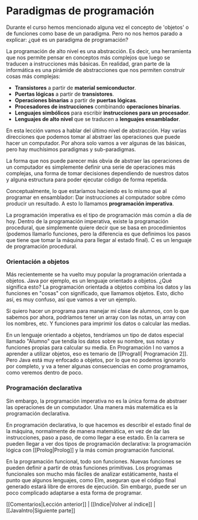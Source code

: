 # Paradigmas de programación 

Durante el curso hemos mencionado alguna vez el concepto de 'objetos' o de funciones como base de un paradigma. Pero no nos hemos parado a explicar: ¿qué es un paradigma de programación? 

La programación de alto nivel es una abstracción. Es decir, una herramienta que nos permite pensar en conceptos más complejos que luego se traducen a instrucciones más básicas. En realidad, gran parte de la informática es una pirámide de abstracciones que nos permiten construir cosas más complejas: 
- **Transistores** a partir de **material semiconductor**. 
- **Puertas lógicas** a partir de **transistores**. 
- **Operaciones binarias** a partir de **puertas lógicas**. 
- **Procesadores de instrucciones** combinando **operaciones binarias**. 
- **Lenguajes simbólicos** para escribir **instrucciones para un procesador**. 
- **Lenguajes de alto nivel** que se traducen a **lenguajes ensamblador**. 

En esta lección vamos a hablar del último nivel de abstracción. Hay varias direcciones que podemos tomar al abstraer las operaciones que puede hacer un computador. Por ahora solo vamos a ver algunas de las básicas, pero hay muchísimos paradigmas y sub-paradigmas. 

La forma que nos puede parecer más obvia de abstraer las operaciones de un computador es simplemente definir una serie de operaciones más complejas, una forma de tomar decisiones dependiendo de nuestros datos y alguna estructura para poder ejecutar código de forma repetida. 

Conceptualmente, lo que estaríamos haciendo es lo mismo que al programar en ensamblador: Dar instrucciones al computador sobre cómo producir un resultado. A esto lo llamamos **programación imperativa**. 

La programación imperativa es el tipo de programación más común a día de hoy. Dentro de la programación imperativa, existe la programación procedural, que simplemente quiere decir que se basa en procedimientos (podemos llamarlo funciones, pero la diferencia es que definimos los pasos que tiene que tomar la máquina para llegar al estado final). C es un lenguaje de programación procedural. 

### Orientación a objetos 
Más recientemente se ha vuelto muy popular la programación orientada a objetos. Java por ejemplo, es un lenguaje orientado a objetos. ¿Qué significa esto? La programación orientada a objetos combina los datos y las funciones en "cosas" con significado, que llamamos objetos. Esto, dicho así, es muy confuso, así que vamos a ver un ejemplo. 

Si quiero hacer un programa para manejar mi clase de alumnos, con lo que sabemos por ahora, podríamos tener un array con las notas, un array con los nombres, etc. Y funciones para imprimir los datos o calcular las medias. 

En un lenguaje orientado a objetos, tendríamos un tipo de datos especial llamado "Alumno" que tendía los datos sobre su nombre, sus notas y funciones propias para calcular su media. En Programación I no vamos a aprender a utilizar objetos, eso es temario de [[PrograII| Programación 2]]. Pero Java está muy enfocado a objetos, por lo que no podemos ignorarlo por completo, y va a tener algunas consecuencias en como programamos, como veremos dentro de poco. 

### Programación declarativa 
Sin embargo, la programación imperativa no es la única forma de abstraer las operaciones de un computador. Una manera más matemática es la programación declarativa. 

En programación declarativa, lo que hacemos es describir el estado final de la máquina, normalmente de manera matemática, en vez de dar las instrucciones, paso a paso, de como llegar a ese estado. En la carrera se pueden llegar a ver dos tipos de programación declarativa: la programación lógica con [[Prolog|Prolog]] y la más común programación funcional. 

En la programación funcional, todo son funciones. Nuevas funciones se pueden definir a partir de otras funciones primitivas. Los programas funcionales son mucho más fáciles de analizar estáticamente, hasta el punto que algunos lenguajes, como Elm, aseguran que el código final generado estará libre de errores de ejecución. Sin embargo, puede ser un poco complicado adaptarse a esta forma de programar.

[[Comentarios|Lección anterior]] | [[Indice|Volver al índice]] | [[JavaIntro|Siguiente parte]]
